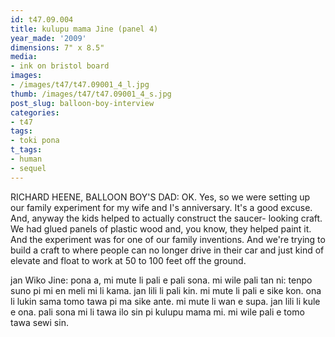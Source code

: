 ```yaml
---
id: t47.09.004
title: kulupu mama Jine (panel 4)
year_made: '2009'
dimensions: 7" x 8.5"
media:
- ink on bristol board
images:
- /images/t47/t47.09001_4_l.jpg
thumb: /images/t47/t47.09001_4_s.jpg
post_slug: balloon-boy-interview
categories:
- t47
tags:
- toki pona
t_tags:
- human
- sequel
---
```


RICHARD HEENE, BALLOON BOY'S DAD: OK. Yes, so we were setting up our family experiment for my wife and I's anniversary. It's a good excuse. And, anyway the kids helped to actually construct the saucer- looking craft. We had glued panels of plastic wood and, you know, they helped paint it. And the experiment was for one of our family inventions. And we're trying to build a craft to where people can no longer drive in their car and just kind of elevate and float to work at 50 to 100 feet off the ground.

jan Wiko Jine: pona a, mi mute li pali e pali sona. mi wile pali tan ni: tenpo suno pi mi en meli mi li kama. jan lili li pali kin. mi mute li pali e sike kon. ona li lukin sama tomo tawa pi ma sike ante. mi mute li wan e supa. jan lili li kule e ona. pali sona mi li tawa ilo sin pi kulupu mama mi. mi wile pali e tomo tawa sewi sin.
